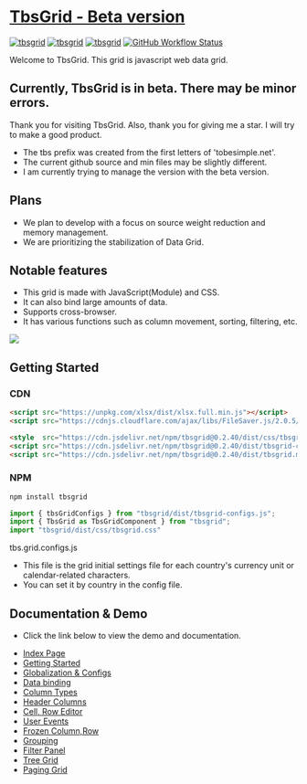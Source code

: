 # [TbsGrid - Beta version](https://tobesimple.net)
<p>
<a href="https://tobesimple.net/" target="_blank"><img alt="tbsgrid" src="https://img.shields.io/badge/Html-CSS-blue"></a> 
<a href="https://tobesimple.net/" target="_blank"><img alt="tbsgrid" src="https://img.shields.io/badge/Pure-Javascript-blue"></a> 
<a href="https://tobesimple.net/" target="_blank"><img alt="tbsgrid" src="https://img.shields.io/badge/Web-Grid-blue"></a>
<a href="https://tobesimple.net/"><img alt="GitHub Workflow Status" src="https://img.shields.io/badge/build-0.2.40-blue"></a>
</p>

Welcome to TbsGrid.
This grid is javascript web data grid.

Currently, TbsGrid is in beta.
There may be minor errors.
---

Thank you for visiting TbsGrid.
Also, thank you for giving me a star.
I will try to make a good product.

- The tbs prefix was created from the first letters of 'tobesimple.net'.
- The current github source and min files may be slightly different.
- I am currently trying to manage the version with the beta version.

## Plans

- We plan to develop with a focus on source weight reduction and memory management.
- We are prioritizing the stabilization of Data Grid.

## Notable features

- This grid is made with JavaScript(Module) and CSS.
- It can also bind large amounts of data.
- Supports cross-browser.
- It has various functions such as column movement, sorting, filtering, etc.

<img src="https://github.com/user-attachments/assets/9f13ba36-9566-42cf-907b-735c5821c3da">

## Getting Started

### CDN
```html 
<script src="https://unpkg.com/xlsx/dist/xlsx.full.min.js"></script>
<script src="https://cdnjs.cloudflare.com/ajax/libs/FileSaver.js/2.0.5/FileSaver.min.js"></script>

<style  src="https://cdn.jsdelivr.net/npm/tbsgrid@0.2.40/dist/css/tbsgrid.css" />
<script src="https://cdn.jsdelivr.net/npm/tbsgrid@0.2.40/dist/tbsgrid-configs.js" />
<script src="https://cdn.jsdelivr.net/npm/tbsgrid@0.2.40/dist/tbsgrid.min.js" />

```
### NPM 
```js 
npm install tbsgrid

import { tbsGridConfigs } from "tbsgrid/dist/tbsgrid-configs.js";
import { TbsGrid as TbsGridComponent } from "tbsgrid";
import "tbsgrid/dist/css/tbsgrid.css"
```

tbs.grid.configs.js

- This file is the grid initial settings file for each country's currency unit or calendar-related characters.
- You can set it by country in the config file.

## Documentation & Demo

- Click the link below to view the demo and documentation.

* [Index Page](https://tobesimple.net)
* [Getting Started](https://tobesimple.net/page70/page70_001.php)
* [Globalization & Configs](https://tobesimple.net/page70/page70_003.php)
* [Data binding](https://tobesimple.net/page71/page71_001.php)
* [Column Types](https://tobesimple.net/page72/page72_001.php)
* [Header Columns](https://tobesimple.net/page73/page73_002.php)
* [Cell, Row Editor](https://tobesimple.net/page74/page74_001.php)
* [User Events](https://tobesimple.net/page75/page75_001.php)  
* [Frozen Column,Row](https://tobesimple.net/page76/page76_001.php)
* [Grouping](https://tobesimple.net/page78/page78_001.php)
* [Filter Panel](https://tobesimple.net/page79/page79_001.php)
* [Tree Grid](https://tobesimple.net/page81/page81_001.php)
* [Paging Grid](https://tobesimple.net/page82/page82_001.php)


